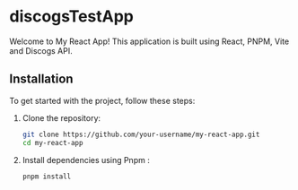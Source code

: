 # discogsTestApp

Welcome to My React App! This application is built using React, PNPM, Vite and Discogs API.

## Installation

To get started with the project, follow these steps:

1. Clone the repository:
   ```sh
   git clone https://github.com/your-username/my-react-app.git
   cd my-react-app

2. Install dependencies using Pnpm :
   ```sh
   pnpm install 
